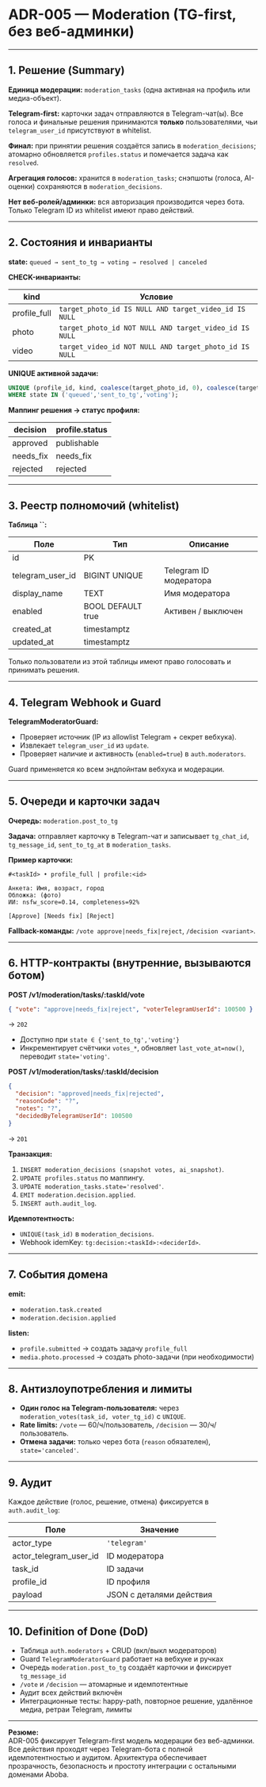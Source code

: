 # ADR-005 — Moderation (TG-first, без веб-админки)

---

## 1. Решение (Summary)

**Единица модерации:** `moderation_tasks` (одна активная на профиль или медиа-объект).

**Telegram-first:** карточки задач отправляются в Telegram-чат(ы). Все голоса и финальные решения принимаются **только** пользователями, чьи `telegram_user_id` присутствуют в whitelist.

**Финал:** при принятии решения создаётся запись в `moderation_decisions`; атомарно обновляется `profiles.status` и помечается задача как `resolved`.

**Агрегация голосов:** хранится в `moderation_tasks`; снэпшоты (голоса, AI-оценки) сохраняются в `moderation_decisions`.

**Нет веб-ролей/админки:** вся авторизация производится через бота. Только Telegram ID из whitelist имеют право действий.

---

## 2. Состояния и инварианты

**state:** `queued → sent_to_tg → voting → resolved | canceled`

**CHECK-инварианты:**

| kind          | Условие                                                |
| ------------- | ------------------------------------------------------ |
| profile\_full | `target_photo_id IS NULL AND target_video_id IS NULL`  |
| photo         | `target_photo_id NOT NULL AND target_video_id IS NULL` |
| video         | `target_video_id NOT NULL AND target_photo_id IS NULL` |

**UNIQUE активной задачи:**

```sql
UNIQUE (profile_id, kind, coalesce(target_photo_id, 0), coalesce(target_video_id, 0))
WHERE state IN ('queued','sent_to_tg','voting');
```

**Маппинг решения → статус профиля:**

| decision   | profile.status |
| ---------- | -------------- |
| approved   | publishable    |
| needs\_fix | needs\_fix     |
| rejected   | rejected       |

---

## 3. Реестр полномочий (whitelist)

**Таблица **``**:**

| Поле               | Тип               | Описание               |
| ------------------ | ----------------- | ---------------------- |
| id                 | PK                |                        |
| telegram\_user\_id | BIGINT UNIQUE     | Telegram ID модератора |
| display\_name      | TEXT              | Имя модератора         |
| enabled            | BOOL DEFAULT true | Активен / выключен     |
| created\_at        | timestamptz       |                        |
| updated\_at        | timestamptz       |                        |

Только пользователи из этой таблицы имеют право голосовать и принимать решения.

---

## 4. Telegram Webhook и Guard

**TelegramModeratorGuard:**

- Проверяет источник (IP из allowlist Telegram + секрет вебхука).
- Извлекает `telegram_user_id` из `update`.
- Проверяет наличие и активность (`enabled=true`) в `auth.moderators`.

Guard применяется ко всем эндпойнтам вебхука и модерации.

---

## 5. Очереди и карточки задач

**Очередь:** `moderation.post_to_tg`

**Задача:** отправляет карточку в Telegram-чат и записывает `tg_chat_id`, `tg_message_id`, `sent_to_tg_at` в `moderation_tasks`.

**Пример карточки:**

```
#<taskId> • profile_full | profile:<id>

Анкета: Имя, возраст, город
Обложка: (фото)
ИИ: nsfw_score=0.14, completeness=92%

[Approve] [Needs fix] [Reject]
```

**Fallback-команды:** `/vote approve|needs_fix|reject`, `/decision <variant>`.

---

## 6. HTTP-контракты (внутренние, вызываются ботом)

**POST /v1/moderation/tasks/****:taskId****/vote**

```json
{ "vote": "approve|needs_fix|reject", "voterTelegramUserId": 100500 }
```

→ `202`

- Доступно при `state ∈ {'sent_to_tg','voting'}`
- Инкрементирует счётчики `votes_*`, обновляет `last_vote_at=now()`, переводит `state='voting'`.

**POST /v1/moderation/tasks/****:taskId****/decision**

```json
{
  "decision": "approved|needs_fix|rejected",
  "reasonCode": "?",
  "notes": "?",
  "decidedByTelegramUserId": 100500
}
```

→ `201`

**Транзакция:**

1. `INSERT moderation_decisions (snapshot votes, ai_snapshot)`.
2. `UPDATE profiles.status` по маппингу.
3. `UPDATE moderation_tasks.state='resolved'`.
4. `EMIT moderation.decision.applied`.
5. `INSERT auth.audit_log`.

**Идемпотентность:**

- `UNIQUE(task_id)` в `moderation_decisions`.
- Webhook idemKey: `tg:decision:<taskId>:<deciderId>`.

---

## 7. События домена

**emit:**

- `moderation.task.created`
- `moderation.decision.applied`

**listen:**

- `profile.submitted` → создать задачу `profile_full`
- `media.photo.processed` → создать photo-задачи (при необходимости)

---

## 8. Антизлоупотребления и лимиты

- **Один голос на Telegram-пользователя:** через `moderation_votes(task_id, voter_tg_id)` с `UNIQUE`.
- **Rate limits:** `/vote` — 60/ч/пользователь, `/decision` — 30/ч/пользователь.
- **Отмена задачи:** только через бота (`reason` обязателен), `state='canceled'`.

---

## 9. Аудит

Каждое действие (голос, решение, отмена) фиксируется в `auth.audit_log`:

| Поле                      | Значение                 |
| ------------------------- | ------------------------ |
| actor\_type               | `'telegram'`             |
| actor\_telegram\_user\_id | ID модератора            |
| task\_id                  | ID задачи                |
| profile\_id               | ID профиля               |
| payload                   | JSON с деталями действия |

---

## 10. Definition of Done (DoD)

- Таблица `auth.moderators` + CRUD (вкл/выкл модераторов)
- Guard `TelegramModeratorGuard` работает на вебхуке и ручках
- Очередь `moderation.post_to_tg` создаёт карточки и фиксирует `tg_message_id`
- `/vote` и `/decision` — атомарные и идемпотентные
- Аудит всех действий включён
- Интеграционные тесты: happy-path, повторное решение, удалённое медиа, ретраи Telegram, лимиты

---

**Резюме:**\
ADR-005 фиксирует Telegram-first модель модерации без веб-админки. Все действия проходят через Telegram-бота с полной идемпотентностью и аудитом. Архитектура обеспечивает прозрачность, безопасность и простоту интеграции с остальными доменами Aboba.

